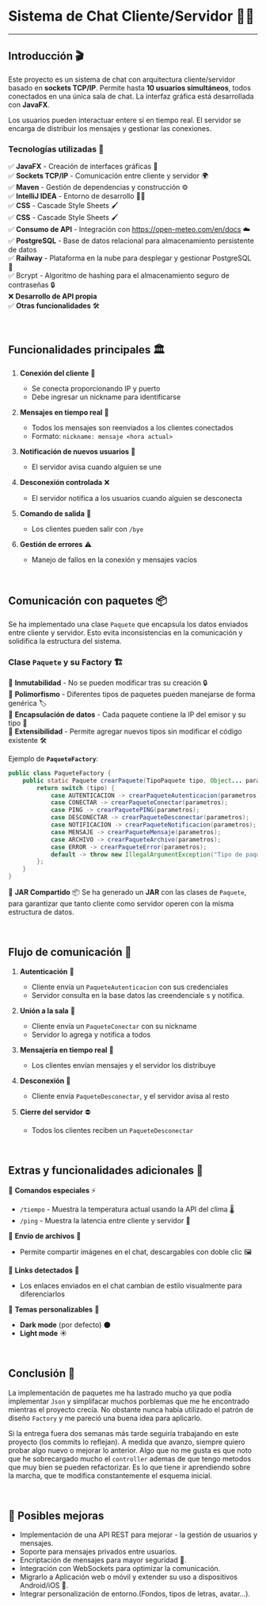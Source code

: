 # **Sistema de Chat Cliente/Servidor** 💬🌐

---

## **Introducción** 🎬

Este proyecto es un sistema de chat con arquitectura cliente/servidor basado en **sockets TCP/IP**. Permite hasta **10 usuarios simultáneos**, todos conectados en una única sala de chat. La interfaz gráfica está desarrollada con **JavaFX**.

Los usuarios pueden interactuar entere sí en tiempo real. El servidor se encarga de distribuir los mensajes y gestionar las conexiones.

### **Tecnologías utilizadas** 🚀

✅ **JavaFX** - Creación de interfaces gráficas 🎨  
✅ **Sockets TCP/IP** - Comunicación entre cliente y servidor 🌍  
✅ **Maven** - Gestión de dependencias y construcción ⚙️  
✅ **IntelliJ IDEA** - Entorno de desarrollo 🧑‍💻  
✅ **CSS** - Cascade Style Sheets  🖌️   
✅ **CSS** - Cascade Style Sheets  🖌️   
✅ **Consumo de API** - Integración con https://open-meteo.com/en/docs ☁️   
✅ **PostgreSQL** - Base de datos relacional para almacenamiento persistente de datos  
✅ **Railway** - Plataforma en la nube para desplegar y gestionar PostgreSQL 🚄  
✅ Bcrypt - Algoritmo de hashing para el almacenamiento seguro de contraseñas 🔒  
❌ **Desarrollo de API propia**   
✅ **Otras funcionalidades** 🛠️  

<br/>

## **Funcionalidades principales** 🏛️

1. **Conexión del cliente** 🔌
   - Se conecta proporcionando IP y puerto 
   - Debe ingresar un nickname para identificarse 

2. **Mensajes en tiempo real** 💬
   - Todos los mensajes son reenviados a los clientes conectados 
   - Formato: `nickname: mensaje <hora actual>` 

3. **Notificación de nuevos usuarios** 🔔
   - El servidor avisa cuando alguien se une 

4. **Desconexión controlada** ❌
   - El servidor notifica a los usuarios cuando alguien se desconecta 

5. **Comando de salida** 🚪
   - Los clientes pueden salir con `/bye` 

6. **Gestión de errores** ⚠️
   - Manejo de fallos en la conexión y mensajes vacíos 


<br/>

## **Comunicación con paquetes** 📦

Se ha implementado una clase `Paquete` que encapsula los datos enviados entre cliente y servidor. Esto evita inconsistencias en la comunicación y solidifica la estructura del sistema.

### **Clase `Paquete` y su Factory** 🏗️

🔹 **Inmutabilidad** - No se pueden modificar tras su creación 🔒  
🔹 **Polimorfismo** - Diferentes tipos de paquetes pueden manejarse de forma genérica 🏷️  
🔹 **Encapsulación de datos** - Cada paquete contiene la IP del emisor y su tipo 📜  
🔹 **Extensibilidad** - Permite agregar nuevos tipos sin modificar el código existente 🛠️  

Ejemplo de **`PaqueteFactory`**:
```java
public class PaqueteFactory {
    public static Paquete crearPaquete(TipoPaquete tipo, Object... parametros){
        return switch (tipo) {
            case AUTENTICACION -> crearPaqueteAutenticacion(parametros);
            case CONECTAR -> crearPaqueteConectar(parametros);
            case PING -> crearPaquetePING(parametros);
            case DESCONECTAR -> crearPaqueteDesconectar(parametros);
            case NOTIFICACION -> crearPaqueteNotificacion(parametros);
            case MENSAJE -> crearPaqueteMensaje(parametros);
            case ARCHIVO -> crearPaqueteArchivo(parametros);
            case ERROR -> crearPaqueteError(parametros);
            default -> throw new IllegalArgumentException("Tipo de paquete no válido: " + tipo);
        };
    }
}
```

🔹 **JAR Compartido** 📦
Se ha generado un **JAR** con las clases de `Paquete`, para garantizar que tanto cliente como servidor operen con la misma estructura de datos.

<br/>

## **Flujo de comunicación** 🔄

1. **Autenticación** 🔐
   - Cliente envía un `PaqueteAutenticacion` con sus credenciales
   - Servidor consulta en la base datos las creendenciale s y notifica.

2. **Unión a la sala** 👥
   - Cliente envía un `PaqueteConectar` con su nickname
   - Servidor lo agrega y notifica a todos

3. **Mensajería en tiempo real** 💬
   - Los clientes envían mensajes y el servidor los distribuye

4. **Desconexión** 🚪
   - Cliente envía `PaqueteDesconectar`, y el servidor avisa al resto

5. **Cierre del servidor** ⛔
   - Todos los clientes reciben un `PaqueteDesconectar`

<br/>

## **Extras y funcionalidades adicionales** 🌟

🔹 **Comandos especiales** ⚡
   - `/tiempo` - Muestra la temperatura actual usando la API del clima 🌡️
   - `/ping` - Muestra la latencia entre cliente y servidor 📶

🔹 **Envío de archivos** 📎
   - Permite compartir imágenes en el chat, descargables con doble clic 🖼️

🔹 **Links detectados** 🔗
   - Los enlaces enviados en el chat cambian de estilo visualmente para diferenciarlos

🔹 **Temas personalizables** 🎨
   - **Dark mode** (por defecto) 🌑
   - **Light mode** ☀️

<br/>

## **Conclusión** 🔮
La implementación de paquetes me ha lastrado mucho ya que podía implementar `Json` y simplifacar muchos porblemas que me he encontrado mientras el proyecto crecía. No obstante nunca había utilizado el patrón de diseño `Factory` y me pareció una buena idea para aplicarlo.

Si la entrega fuera dos semanas más tarde seguiría trabajando en este proyecto (los commits lo reflejan). A medida que avanzo, siempre quiero probar algo nuevo o mejorar lo anterior. Algo que no me gusta es que noto que he sobrecargado mucho el `controller` ademas de que tengo metodos que muy bien se pueden refactorizar. Es lo que tiene ir aprendiendo sobre la marcha, que te modifica constantemente el esquema inicial.

<br/>

## 🔧 **Posibles mejoras**
- Implementación de una API REST para mejorar - la gestión de usuarios y mensajes.  
 - Soporte para mensajes privados entre usuarios.  
- Encriptación de mensajes para mayor seguridad 🔐.  
 - Integración con WebSockets para optimizar la comunicación.  
 - Migrarlo a Aplicación web o móvil y extender su uso a dispositivos Android/iOS 📱.  
 - Integrar personalización de entorno.(Fondos, tipos de letras, avatar...).  





